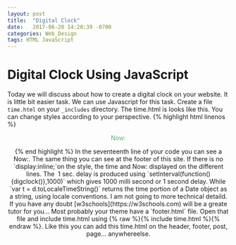 ```yaml
---
layout: post
title:  "Digital Clock"
date:   2017-06-20 14:20:39 -0700
categories: Web_Design
tags: HTML JavaScript
---
```


# Digital Clock Using JavaScript
Today we will discuss about how to create a digital clock on your website. It is little bit easier task. We can use Javascript for this task. Create a file `time.html` on your `_includes` directory. The time.html is looks like this. You can change styles according to your perspective.
{% highlight html linenos %}
<center>
<style>
#clock{
 color:#5bb66f;
 display:inline;
} 
</style>
<script>
function digclock()
{
 var d = new Date()
 var t = d.toLocaleTimeString()
 
 document.getElementById("clock").innerHTML = t
}
setInterval(function(){digclock()},1000)
</script>
<font color=#5bb66f>Now: </font><div id="clock">
</div>
{% end highlight %}
In the seventeenth line of your code you can see a Now:. The same thing you can see at the footer of this site. If there is no `display:inline;`on the style, the time and Now: displayed on the different lines. The  1 sec. delay is produced using `setInterval(function(){digclock()},1000)` which gives 1000 milli second or 1 second delay. While `var t = d.toLocaleTimeString()` returns the time portion of a Date object as a string, using locale conventions. I am not going to more technical detaild. If you have any doubt [w3schools](https://w3schools.com) will be a greate tutor for you... Most probably your theme have a `footer.html` file. Open that file and include time.html using {% raw %}{% include time.html %}{% endraw %}. Like this you can add this time.html on the header, footer, post, page... anywhereelse.
